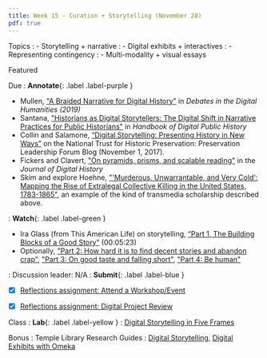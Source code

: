 ```yaml
---
title: Week 15 - Curation + Storytelling (November 28)
pdf: true
---
```


Topics
: - Storytelling + narrative
: - Digital exhibits + interactives
: - Representing contingency
: - Multi-modality + visual essays

Featured


Due
: **Annotate**{: .label .label-purple }
  - Mullen, ["A Braided Narrative for Digital History"](https://github.com/HIST5152/pdfs/blob/main/Mullen_ABraidedNartrativeforDigitalHistory.pdf?raw=true) in *Debates in the Digital Humanities (2019)*
  - Santana, ["Historians as Digital Storytellers: The Digital Shift in Narrative Practices for Public Historians"](https://github.com/HIST5152/pdfs/blob/main/Santana_HistoriansAsDigitalStorytellers.pdf?raw=true) in *Handbook of Digital Public History*
  - Collin and Salamone, [“Digital Storytelling: Presenting History in New Ways”](https://forum.savingplaces.org/blogs/special-contributor/2017/11/01/digital-storytelling-presenting-history-in-new-ways) on the National Trust for Historic Preservation: Preservation Leadership Forum Blog (November 1, 2017).
  - Fickers and Clavert, ["On pyramids, prisms, and scalable reading"](https://journalofdigitalhistory.org/en/article/jXupS3QAeNgb) in the *Journal of Digital History*
  - Skim and explore Hoehne, ["'Murderous, Unwarrantable, and Very Cold': Mapping the Rise of Extralegal Collective Killing in the United States, 1783-1865"](https://journalofdigitalhistory.org/en/article/8pGzPyTDKBjR), an example of the kind of transmedia scholarship described above.

: **Watch**{: .label .label-green }
  - Ira Glass (from This American Life) on storytelling, [“Part 1, The Building Blocks of a Good Story”](https://www.youtube.com/watch?v=5pFI9UuC_fc) (00:05:23)
  - Optionally, ["Part 2: How hard it is to find decent stories and abandon crap"](https://www.youtube.com/watch?v=dx2cI-2FJRs), ["Part 3: On good taste and falling short"](https://www.youtube.com/watch?v=X2wLP0izeJE), ["Part 4: Be human"](https://www.youtube.com/watch?v=sp_8pwkg_R8)

: Discussion leader: N/A
: **Submit**{: .label .label-blue }
  - [x] [Reflections assignment: Attend a Workshop/Event](https://hist5152.github.io/fall22/assignments/#attend-a-workshopevent-outside-of-class-15-of-grade)
  - [x] [Reflections assignment: Digital Project Review](https://hist5152.github.io/fall22/assignments/#digital-project-review-15-of-grade)


Class
: **Lab**{: .label .label-yellow } 
: [Digital Storytelling in Five Frames](https://github.com/HIST5152/labs/blob/32bfc995d5b6d12c5e8a5ae72273532ce9dab93d/fiveframes.md)

Bonus
: Temple Library Research Guides
    : [Digital Storytelling](https://guides.temple.edu/c.php?g=504588), [Digital Exhibits with Omeka](https://guides.temple.edu/omeka-temple-libraries)

